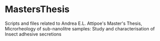 # MastersThesis
Scripts and files related to Andrea E.L. Attipoe's Master's Thesis, Microrheology of sub-nanolitre samples: Study and characterisation of Insect adhesive secretions
